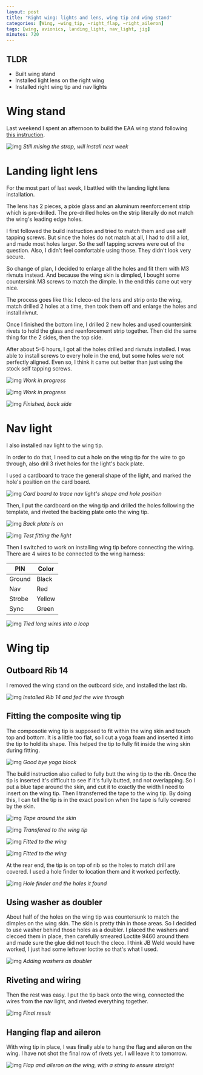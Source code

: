 ```yaml
---
layout: post
title: "Right wing: lights and lens, wing tip and wing stand"
categories: [Wing, ~wing_tip, ~right_flap, ~right_aileron]
tags: [wing, avionics, landing_light, nav_light, jig]
minutes: 720
---
```


## TLDR

- Built wing stand
- Installed light lens on the right wing
- Installed right wing tip and nav lights

# Wing stand

Last weekend I spent an afternoon to build the EAA wing stand following [this instruction](https://www.eaa.org/eaa/aircraft-building/builderresources/while-youre-building/building-articles/tools-and-workshop/how-to-make-a-wing-stand).

![img](https://lh3.googleusercontent.com/pw/AP1GczOicNyI6mcQLLVbyUsPzDawlkFIMGxoCtjvxHsuIiY4TWVC2uiaevnnsUqEghBDuKmEccqicXMltiR0Dw4kE_rHqHTkHLho75LEBIrtkn1KJDmznle1QIR5U01kMPt6gn-C4bW3p8eY-_LZ8mvIAZ9bjA=w957-h1271-s-no-gm?authuser=0)
_Still mising the strap, will install next week_

# Landing light lens

For the most part of last week, I battled with the landing light lens installation.

The lens has 2 pieces, a pixie glass and an aluminum reenforcement strip which is pre-drilled. The pre-drilled holes on the strip literally do not match the wing's leading edge holes.

I first followed the build instruction and tried to match them and use self tapping screws. But since the holes do not match at all, I had to drill a lot, and made most holes larger. So the self tapping screws were out of the question. Also, I didn't feel comfortable using those. They didn't look very secure.

So change of plan, I decided to enlarge all the holes and fit them with M3 rivnuts instead. And because the wing skin is dimpled, I bought some countersink M3 screws to match the dimple. In the end this came out very nice.

The process goes like this: I cleco-ed the lens and strip onto the wing, match drilled 2 holes at a time, then took them off and enlarge the holes and install rivnut.

Once I finished the bottom line, I drilled 2 new holes and used countersink rivets to hold the glass and reenforcement strip together. Then did the same thing for the 2 sides, then the top side.

After about 5-6 hours, I got all the holes drilled and rivnuts installed. I was able to install screws to every hole in the end, but some holes were not perfectly aligned. Even so, I think it came out better than just using the stock self tapping screws.

![img](https://lh3.googleusercontent.com/pw/AP1GczMrfH3w9SdYCwKBaREl1AltsUp1pO2xneO310_a-IOTog-jWvR98hnb7iMql5W8QTqPBBeBpgm_kFHlOuEK8SWtBfciqb60iZ3uZQ3K61M88qGZ7196bjaJcg6CS1teld4RYWBK6bK-AIUROQUUT98w4A=w1688-h1271-s-no-gm?authuser=0)
_Work in progress_

![img](https://lh3.googleusercontent.com/pw/AP1GczOpYGsjnmBtS5qzrBLgXqt2-aVOW3pVdS2CyTuGkNM1LVmFrZAuZyMpYZX4aRmTSdcReLn86oUyGwmuBW6VaeqWLl5JGIGEs8LH2t-ymoQgBnZXKUvqnPaM0zGaDFLaI1ld-l2k992Nimt15beNU-5AsQ=w1688-h1271-s-no-gm?authuser=0)
_Work in progress_

![img](https://lh3.googleusercontent.com/pw/AP1GczPAg3kAkW0octiOegBaOS41xbJFUhxnSBt6cUKPwthiwbWzuP1lsLk_zh8ibYzcwVcZQpOH9CVMpjnZOCl-chdxFcDwfrus7VNxngTXZlQhjwGJuRYVt_u33wOHAO5aEb_hHRb1pAjCFvfL6BM01PfPow=w1688-h1271-s-no-gm?authuser=0)
_Finished, back side_

# Nav light

I also installed nav light to the wing tip.

In order to do that, I need to cut a hole on the wing tip for the wire to go through, also dril 3 rivet holes for the light's back plate.

I used a cardboard to trace the general shape of the light, and marked the hole's position on the card board.

![img](https://lh3.googleusercontent.com/pw/AP1GczNfHfR-ZcFPhYK0dgMFAxXe-pIr5QaPeotHb62mTiNTaeN0oB9tYo64mKSxVUGKDwAJZgTYodszpIgKhk-uLMOt1Wp9EgKPacHZOIW1bWXeqmGCl3TdZYF_RyZx-RZUrzNQ7t4BWcwJKNcH1Oe2x7HWgg=w957-h1271-s-no-gm?authuser=0)
_Card board to trace nav light's shape and hole position_

Then, I put the cardboard on the wing tip and drilled the holes following the template, and riveted the backing plate onto the wing tip.

![img](https://lh3.googleusercontent.com/pw/AP1GczMR7pNCW_FTiaXW9Bjx-XHJwJMEv0THmj98Gj2R1eq7UHeSPolvWOEsePNB8m7qYg_2cnKXbSEMRDN6IMttf7hiTnOkvABOP0mxqgz4j57Kx-RtB-SrpGQxfC7_vQ-q93_FdlRITz0FJE6VwUbDoLOvUQ=w1688-h1271-s-no-gm?authuser=0)
_Back plate is on_

![img](https://lh3.googleusercontent.com/pw/AP1GczPJIdyGKZJTeW3YuYMfSmrz6Xa-8QX_hkLtbh7Cl8t-hSxLMuIjXVWcU3DXbiZ5Qglu1Bm4Pte6cKNIylwi1rbbHldHDM-xVQhhnYMxAqPM2RMbULNDfE68fMX-WDpdcbFMePdSFPEPfVvn9WTw2KL6JQ=w957-h1271-s-no-gm?authuser=0)
_Test fitting the light_

Then I switched to work on installing wing tip before connecting the wiring. There are 4 wires to be connected to the wing harness:

| PIN    | Color  |
| ------ | ------ |
| Ground | Black  |
| Nav    | Red    |
| Strobe | Yellow |
| Sync   | Green  |

![img](https://lh3.googleusercontent.com/pw/AP1GczOvt-fjKsKzqzFGiJ3p0ChR-GI56hOJ_tBlEc7TKlDgnuvp9Zfs0vVYtQP7RnqeHxyd3n3LZXYRU1Meik-XsqFulCT12_2-oWQlRNrot6zmgfQvftc106Tcv-A8TYgvUbDy7U-JmIOKZ0qlKXuTEv-qYg=w1688-h1271-s-no-gm?authuser=0)
_Tied long wires into a loop_

# Wing tip

## Outboard Rib 14

I removed the wing stand on the outboard side, and installed the last rib.

![img](https://lh3.googleusercontent.com/pw/AP1GczOiBp0W4h0_SbYIQawAZv4g_BytoBv42fDwDiGSYSWqJiH2AlU27Ho1IzDAd_Eyp_ORypoY_sqtF3RZHYPTtaEolirtwhcFEeWaGD2EoH0orL7jXLI1Q3xwyU4FyAxbmtCnJV3-la6EQ37VW2TRh9uNlw=w1688-h1271-s-no-gm?authuser=0)
_Installed Rib 14 and fed the wire through_

## Fitting the composite wing tip

The composotie wing tip is supposed to fit within the wing skin and touch top and bottom. It is a little too flat, so I cut a yoga foam and inserted it into the tip to hold its shape. This helped the tip to fully fit inside the wing skin during fitting.

![img](https://lh3.googleusercontent.com/pw/AP1GczNQLd1JSiy3nOWcQ1bCWjCSulBD9ajua6VIGQ7Y3ZwTCSCq5VuFO7YhO87KL-BNnJMbuAPmKr0-gxOtjMbj3ARuMYJ-tDBQaOazLVXCWKuEQo7N8vUMb50nmGlaY3pFQeJrfBd3fGfsiDoOlMhpgtbeVw=w957-h1271-s-no-gm?authuser=0)
_Good bye yoga block_

The build instruction also called to fully butt the wing tip to the rib. Once the tip is inserted it's difficult to see if it's fully butted, and not overlapping. So I put a blue tape around the skin, and cut it to exactly the width I need to insert on the wing tip. Then I transferred the tape to the wing tip. By doing this, I can tell the tip is in the exact position when the tape is fully covered by the skin.

![img](https://lh3.googleusercontent.com/pw/AP1GczNcCqpzfsD-jsOei72DzLzJJPnbNr4haZCSUnjp5-nwrWhkS24vEi7yKOQCrw6PqHteGM5alomxrNQD-fN1Oh9RBhOQ8hnq1HypDcyZYw-1-FV-octNIk_tmn-llEUA5f8B--A22dYswfrRxjnuVRXPeg=w1688-h1271-s-no-gm?authuser=0)
_Tape around the skin_

![img](https://lh3.googleusercontent.com/pw/AP1GczNYekRyKYgJ7Ee6uruc2lL4WVyCY5Gt-fElatfsHdJJJliG0IdZYq-OynZmQDhfeXxjYL7efaksfJBfXJdKeVuwIX-8UFWKV9BMLYPg0u5FoThZFFSYdrhgXyOdO-CMZ-LjWGcRruOtnV9SVUB9_U_7kg=w1688-h1271-s-no-gm?authuser=0)
_Transfered to the wing tip_

![img](https://lh3.googleusercontent.com/pw/AP1GczOUIcu7ahG1GE0LHeVCkcNCE1gSOu8MVx-CLUcEQqpB3HRsKkJzTH_9skA6MKeYdj0AqaMVVX671K9FCALaDZP6GRtgE-8xt1QJClWGLMkRmSmrw98BqZLwBw70OA6PZSfBZu1mh1JAqcFwIYLCyq4b_w=w957-h1271-s-no-gm?authuser=0)
_Fitted to the wing_

![img](https://lh3.googleusercontent.com/pw/AP1GczPiz7iuBKh55W9YJ0gi11l_DlYeyXde4sfb5l95bxtjiVl6L_o0CVcCbuOjQdNnH49pjtmwrmL24X9ZN1xhmFVZGlbSWq9xv4dv1aPs715OX4ayuN6Y278OXfkrlYXQXAd35o300gRkVBAx520xNIqfTw=w957-h1271-s-no-gm?authuser=0)
_Fitted to the wing_

At the rear end, the tip is on top of rib so the holes to match drill are covered. I used a hole finder to location them and it worked perfectly.

![img](https://lh3.googleusercontent.com/pw/AP1GczO3WME83uaiADi9fpj5uZmPdEWNccdAdo01uc9vzGa3AG1oFjqkeu6lKLlhy_63VVj1NJWBaivJ1hyEeNincdOsJ4HIh_-Y9JRTNKhnUzF2BsXVi_35bOr5LKWXMKXl_IgMI6Pl35o2YUwzP_ECMHuCFA=w957-h1271-s-no-gm?authuser=0)
_Hole finder and the holes it found_

## Using washer as doubler

About half of the holes on the wing tip was countersunk to match the dimples on the wing skin. The skin is pretty thin in those areas. So I decided to use washer behind those holes as a doubler. I placed the washers and clecoed them in place, then carefully smeared Loctite 9460 around them and made sure the glue did not touch the cleco. I think JB Weld would have worked, I just had some leftover loctite so that's what I used.

![img](https://lh3.googleusercontent.com/pw/AP1GczPduYzhRbxpCGR62129oWOJokjJdt3tGaCdN3uO1SJI2iQlkf5aL_V7XbzrGuaTkS6j6grSwJHljPVSnFu2WMrx2FkLLTgv_wvcwSKfOQ5zEfJkBsNZmhfbUF45SuG4EU3QHX9kTjh19NfQcSmOTwhfVw=w1688-h1271-s-no-gm?authuser=0)
_Adding washers as doubler_

## Riveting and wiring

Then the rest was easy. I put the tip back onto the wing, connected the wires from the nav light, and riveted everything together.

![img](https://lh3.googleusercontent.com/pw/AP1GczM1BguX3izjN4KTFzdvPI9MOfSPAdW2EqsQPcOMaznrxME-4XN5zd9lHY0OxkLBDNtbhmtLuc7OOiA7snfPcRkiS1floB-BXD7cd0SHev3W0nhGM6viEZgTXZZxZFiZXGPKqfIfldwIrn3TNuUL2qsZBQ=w1688-h1271-s-no-gm?authuser=0)
_Final result_

## Hanging flap and aileron

With wing tip in place, I was finally able to hang the flag and aileron on the wing. I have not shot the final row of rivets yet. I wll leave it to tomorrow.

![img](https://lh3.googleusercontent.com/pw/AP1GczOfIkmrvGtkK8TuubMbCMeZ5uhW8Okly8NBjZ3YjqXNo6ypfNdcpWzM49owjZ-MftirfbTH_i4gTloHCbB2NGD-RF5yLRYplKazhG4ne6KefYXloKJ01r0Ik2I0KOpDl_ac8tFgraVvYsLN4Kwzj_E_Wg=w957-h1271-s-no-gm?authuser=0)
_Flap and aileron on the wing, with a string to ensure straight_

